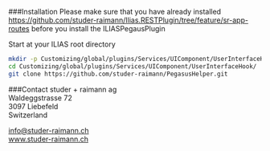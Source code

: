 ###Installation
Please make sure that you have already installed https://github.com/studer-raimann/Ilias.RESTPlugin/tree/feature/sr-app-routes before you install the ILIASPegausPlugin

Start at your ILIAS root directory 

```bash
mkdir -p Customizing/global/plugins/Services/UIComponent/UserInterfaceHook/  
cd Customizing/global/plugins/Services/UIComponent/UserInterfaceHook/  
git clone https://github.com/studer-raimann/PegasusHelper.git  
```  

###Contact
studer + raimann ag  
Waldeggstrasse 72  
3097 Liebefeld  
Switzerland 

info@studer-raimann.ch  
www.studer-raimann.ch  
